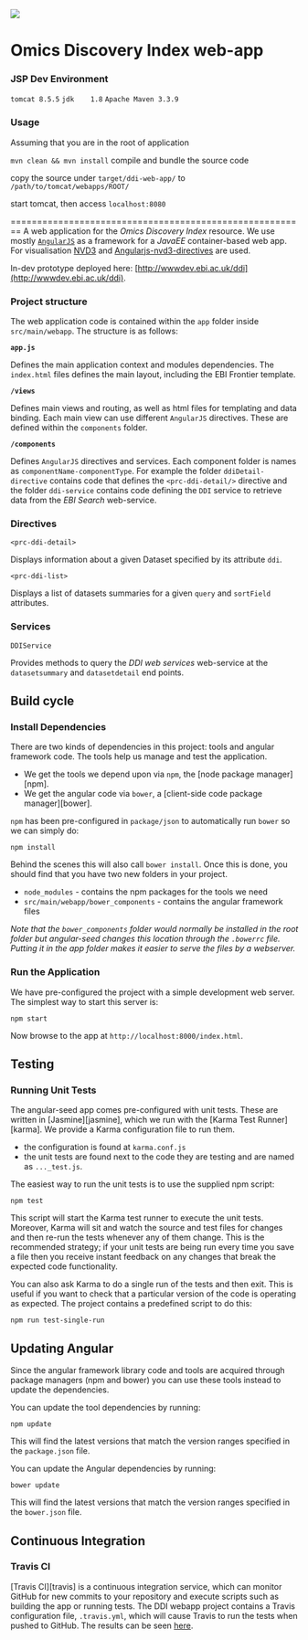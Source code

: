 ![](https://travis-ci.org/PRIDE-Cluster/cluster-web-app.svg?branch=master)

Omics Discovery Index web-app
=====================


### JSP Dev Environment

`tomcat 8.5.5`
`jdk    1.8`
`Apache Maven 3.3.9`

### Usage

Assuming that you are in the root of application

`mvn clean && mvn install` compile and bundle the source code

copy the source under `target/ddi-web-app/` to `/path/to/tomcat/webapps/ROOT/`

start tomcat, then access `localhost:8080`


========================================================
A web application for the *Omics Discovery Index* resource. We use mostly [`AngularJS`](https://angularjs.org/) as
a framework for a *JavaEE* container-based web app. For visualisation [NVD3](https://github.com/novus/nvd3) and
[Angularjs-nvd3-directives](http://cmaurer.github.io/angularjs-nvd3-directives/) are used.

In-dev prototype deployed here: [http://wwwdev.ebi.ac.uk/ddi](http://wwwdev.ebi.ac.uk/ddi).

### Project structure

The web application code is contained within the `app` folder inside `src/main/webapp`. The structure is as follows:

**`app.js`**

Defines the main application context and modules dependencies. The `index.html` files defines the main layout, including
the EBI Frontier template.

**`/views`**

Defines main views and routing, as well as html files for templating and data binding. Each main view can use different
`AngularJS` directives. These are defined within the `components` folder.

**`/components`**

Defines `AngularJS` directives and services. Each component folder is names as `componentName-componentType`. For example
the folder `ddiDetail-directive` contains code that defines the `<prc-ddi-detail/>` directive and the folder
`ddi-service` contains code defining the `DDI` service to retrieve data from the *EBI Search* web-service.

### Directives

`<prc-ddi-detail>`

Displays information about a given Dataset specified by its attribute `ddi`.

`<prc-ddi-list>`

Displays a list of datasets summaries for a given `query` and `sortField` attributes.

### Services

`DDIService`

Provides methods to query the *DDI web services* web-service at the `datasetsummary`  and `datasetdetail` end points.

## Build cycle

### Install Dependencies

There are two kinds of dependencies in this project: tools and angular framework code.  The tools help
us manage and test the application.

* We get the tools we depend upon via `npm`, the [node package manager][npm].
* We get the angular code via `bower`, a [client-side code package manager][bower].

`npm` has been pre-configured in `package/json` to automatically run `bower` so we can simply do:

```
npm install
```

Behind the scenes this will also call `bower install`.  Once this is done, you should find that you have two new
folders in your project.

* `node_modules` - contains the npm packages for the tools we need
* `src/main/webapp/bower_components` - contains the angular framework files

*Note that the `bower_components` folder would normally be installed in the root folder but
angular-seed changes this location through the `.bowerrc` file.  Putting it in the app folder makes
it easier to serve the files by a webserver.*

### Run the Application

We have pre-configured the project with a simple development web server.  The simplest way to start
this server is:

```
npm start
```

Now browse to the app at `http://localhost:8000/index.html`.

## Testing

### Running Unit Tests

The angular-seed app comes pre-configured with unit tests. These are written in
[Jasmine][jasmine], which we run with the [Karma Test Runner][karma]. We provide a Karma
configuration file to run them.

* the configuration is found at `karma.conf.js`
* the unit tests are found next to the code they are testing and are named as `..._test.js`.

The easiest way to run the unit tests is to use the supplied npm script:

```
npm test
```

This script will start the Karma test runner to execute the unit tests. Moreover, Karma will sit and
watch the source and test files for changes and then re-run the tests whenever any of them change.
This is the recommended strategy; if your unit tests are being run every time you save a file then
you receive instant feedback on any changes that break the expected code functionality.

You can also ask Karma to do a single run of the tests and then exit.  This is useful if you want to
check that a particular version of the code is operating as expected.  The project contains a
predefined script to do this:

```
npm run test-single-run
```

## Updating Angular

Since the angular framework library code and tools are acquired through package managers (npm and
bower) you can use these tools instead to update the dependencies.

You can update the tool dependencies by running:

```
npm update
```

This will find the latest versions that match the version ranges specified in the `package.json` file.

You can update the Angular dependencies by running:

```
bower update
```

This will find the latest versions that match the version ranges specified in the `bower.json` file.


## Continuous Integration

### Travis CI

[Travis CI][travis] is a continuous integration service, which can monitor GitHub for new commits
to your repository and execute scripts such as building the app or running tests. The DDI webapp
project contains a Travis configuration file, `.travis.yml`, which will cause Travis to run the
tests when pushed to GitHub. The results can be seen [here](https://travis-ci.org/PSI-PROXI/ddi-web-app).


